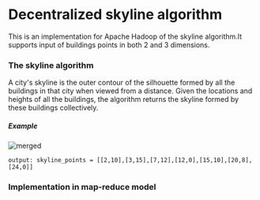 # Decentralized skyline algorithm
This is an implementation for Apache Hadoop of the skyline algorithm.It supports input of buildings points in both 2 and 3 dimensions.

### The skyline algorithm
A city's skyline is the outer contour of the silhouette formed by all the buildings in that city when viewed from a distance. Given the locations and heights of all the buildings, the algorithm returns the skyline formed by these buildings collectively.
##### Example
![merged](https://user-images.githubusercontent.com/17511966/111064742-6babb580-84be-11eb-9bc0-d2bc1dc95e76.jpg)

```Input: buildings = [[2,9,10],[3,7,15],[5,12,12],[15,20,10],[19,24,8]]
output: skyline_points = [[2,10],[3,15],[7,12],[12,0],[15,10],[20,8],[24,0]]
```

### Implementation in map-reduce model
